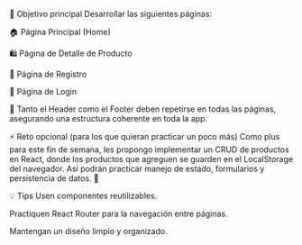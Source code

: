 🎯 Objetivo principal
Desarrollar las siguientes páginas:

🏠 Página Principal (Home)

🛍️ Página de Detalle de Producto

🧾 Página de Registro

🔐 Página de Login

🔁 Tanto el Header como el Footer deben repetirse en todas las páginas, asegurando una estructura coherente en toda la app.

⚡ Reto opcional (para los que quieran practicar un poco más)
Como plus para este fin de semana, les propongo implementar un CRUD de productos en React, donde los productos que agreguen se guarden en el LocalStorage del navegador. 
Así podrán practicar manejo de estado, formularios y persistencia de datos. 🚀

💡 Tips
Usen componentes reutilizables.

Practiquen React Router para la navegación entre páginas.

Mantengan un diseño limpio y organizado.
